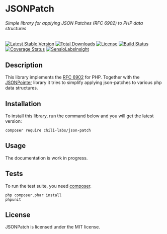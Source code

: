 # JSONPatch
###### Simple library for applying JSON Patches (RFC 6902) to PHP data structures

[![Latest Stable Version](https://img.shields.io/packagist/v/chili-labs/json-patch.svg?style=flat&label=stable)](https://packagist.org/packages/chili-labs/json-patch)
[![Total Downloads](https://img.shields.io/packagist/dt/chili-labs/json-patch.svg?style=flat)](https://packagist.org/packages/chili-labs/json-patch)
[![License](https://img.shields.io/packagist/l/chili-labs/json-patch.svg?style=flat)](https://packagist.org/packages/chili-labs/json-patch)
[![Build Status](https://secure.travis-ci.org/chili-labs/json-patch.png?branch=master)](http://travis-ci.org/chili-labs/json-patch)
[![Coverage Status](https://img.shields.io/coveralls/chili-labs/json-patch.svg?style=flat)](https://coveralls.io/r/chili-labs/json-patch?branch=master)
[![SensioLabsInsight](https://insight.sensiolabs.com/projects/34e1aae1-f630-425d-8b8b-978297ccb8b4/mini.png)](https://insight.sensiolabs.com/projects/34e1aae1-f630-425d-8b8b-978297ccb8b4)

## Description

This library implements the [RFC 6902](https://tools.ietf.org/html/rfc6902) for PHP. Together with the [JSONPointer](https://github.com/chili-labs/json-patch) library it tries to simplify applying json-patches to various php data structures.

## Installation

To install this library, run the command below and you will get the latest
version:

    composer require chili-labs/json-patch

## Usage

The documentation is work in progress.

## Tests

To run the test suite, you need [composer](http://getcomposer.org).

    php composer.phar install
    phpunit

## License

JSONPatch is licensed under the MIT license.
